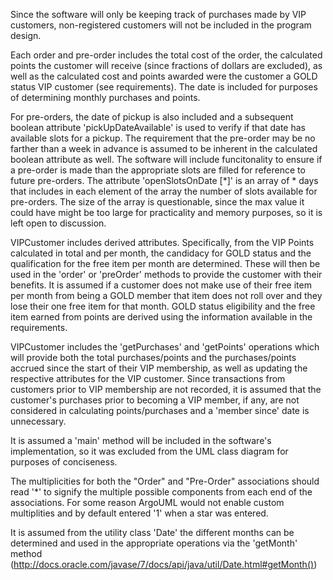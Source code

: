 Since the software will only be keeping track of purchases made by VIP customers, non-registered customers will not be 
included in the program design.

Each order and pre-order includes the total cost of the order, the calculated points the customer will receive (since fractions of dollars are excluded), as well as the calculated cost and points awarded were the customer a GOLD status VIP customer (see requirements).  The date is included for purposes of determining monthly purchases and points.

For pre-orders, the date of pickup is also included and a subsequent boolean attribute 'pickUpDateAvailable' is used to 
verify if that date has available slots for a pickup.  The requirement that the pre-order may be no farther than a week 
in advance is assumed to be inherent in the calculated boolean attribute as well.  The software will include funcitonality to ensure if a pre-order is made than the appropriate slots are filled for reference to future pre-orders.
The attribute 'openSlotsOnDate [*]' is an array of * days that includes in each element of the array the number of slots available for pre-orders.  The size of the array is questionable, since the max value it could have might be too large
for practicality and memory purposes, so it is left open to discussion.

VIPCustomer includes derived attributes.  Specifically, from the VIP Points calculated in total and per month, the candidacy for GOLD status and the qualification for the free item per month are determined.  These will then be used in the 'order' or 'preOrder' methods to provide the customer with their benefits.  It is assumed if a customer does not make use of their free item per month from being a GOLD member that item does not roll over and they lose their one free item for that month.  GOLD status eligibility and the free item earned from points are derived using the information available in the requirements.

VIPCustomer includes the 'getPurchases' and 'getPoints' operations which will provide both the total purchases/points and the purchases/points accrued since the start of their VIP membership, as well as updating the respective attributes for the VIP customer.  Since transactions from customers prior to VIP membership are not recorded, it is assumed that the customer's purchases prior to becoming a VIP member, if any, are not considered in calculating points/purchases and a 'member since' date is unnecessary.

It is assumed a 'main' method will be included in the software's implementation, so it was excluded from the UML class diagram for purposes of conciseness.

The multiplicities for both the "Order" and "Pre-Order" associations should read '*' to signify the multiple possible components from each end of the associations.  For some reason ArgoUML would not enable custom multiplities and by default entered '1' when a star was entered.

It is assumed from the utility class 'Date' the different months can be determined and used in the appropriate operations via the 'getMonth' method (http://docs.oracle.com/javase/7/docs/api/java/util/Date.html#getMonth())

